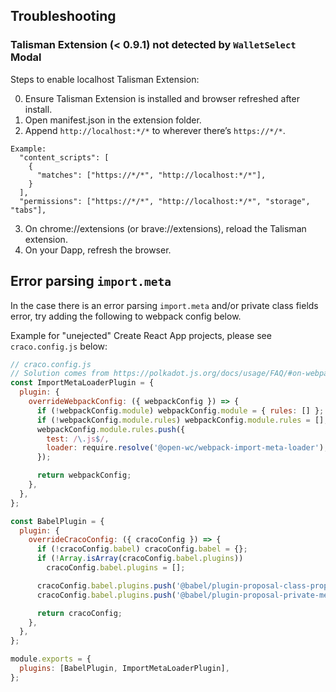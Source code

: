 ## Troubleshooting

### Talisman Extension (< 0.9.1) not detected by `WalletSelect` Modal

Steps to enable localhost Talisman Extension:

0. Ensure Talisman Extension is installed and browser refreshed after install.
1. Open manifest.json in the extension folder.
2. Append `http://localhost:*/*` to wherever there’s `https://*/*`.

```
Example:
  "content_scripts": [
    {
      "matches": ["https://*/*", "http://localhost:*/*"],
    }
  ],
  "permissions": ["https://*/*", "http://localhost:*/*", "storage", "tabs"],
```

3. On chrome://extensions (or brave://extensions), reload the Talisman extension.
4. On your Dapp, refresh the browser.

## Error parsing `import.meta`

In the case there is an error parsing `import.meta` and/or private class fields error, try adding the following to webpack config below.

Example for "unejected" Create React App projects, please see `craco.config.js` below:

```js
// craco.config.js
// Solution comes from https://polkadot.js.org/docs/usage/FAQ/#on-webpack-4-i-have-a-parse-error-on-importmetaurl
const ImportMetaLoaderPlugin = {
  plugin: {
    overrideWebpackConfig: ({ webpackConfig }) => {
      if (!webpackConfig.module) webpackConfig.module = { rules: [] };
      if (!webpackConfig.module.rules) webpackConfig.module.rules = [];
      webpackConfig.module.rules.push({
        test: /\.js$/,
        loader: require.resolve('@open-wc/webpack-import-meta-loader'),
      });

      return webpackConfig;
    },
  },
};

const BabelPlugin = {
  plugin: {
    overrideCracoConfig: ({ cracoConfig }) => {
      if (!cracoConfig.babel) cracoConfig.babel = {};
      if (!Array.isArray(cracoConfig.babel.plugins))
        cracoConfig.babel.plugins = [];

      cracoConfig.babel.plugins.push('@babel/plugin-proposal-class-properties');
      cracoConfig.babel.plugins.push('@babel/plugin-proposal-private-methods');

      return cracoConfig;
    },
  },
};

module.exports = {
  plugins: [BabelPlugin, ImportMetaLoaderPlugin],
};
```
